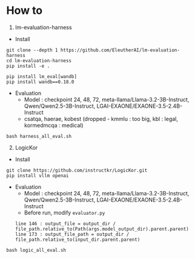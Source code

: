 # How to
1. lm-evaluation-harness
- Install
```
git clone --depth 1 https://github.com/EleutherAI/lm-evaluation-harness
cd lm-evaluation-harness
pip install -e .
```
```
pip install lm_eval[wandb]
pip install wandb==0.18.0
```
- Evaluation
    - Model : checkpoint 24, 48, 72, meta-llama/Llama-3.2-3B-Instruct, Qwen/Qwen2.5-3B-Instruct, LGAI-EXAONE/EXAONE-3.5-2.4B-Instruct
    - csatqa, haerae, kobest (dropped - kmmlu : too big, kbl : legal, kormedmcqa : medical)
```
bash harness_all_eval.sh
```

2. LogicKor
- Install
```
git clone https://github.com/instructkr/LogicKor.git
pip install vllm openai
```
- Evaluation
    - Model : checkpoint 24, 48, 72, meta-llama/Llama-3.2-3B-Instruct, Qwen/Qwen2.5-3B-Instruct, LGAI-EXAONE/EXAONE-3.5-2.4B-Instruct
    - Before run, modify `evaluator.py`
    ```
    line 146 : output_file = output_dir / file_path.relative_to(Path(args.model_output_dir).parent.parent)
    line 173 : output_file_path = output_dir / file_path.relative_to(input_dir.parent.parent)
    ```

```
bash logic_all_eval.sh
```